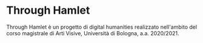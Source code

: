 # Through Hamlet
Through Hamlet è un progetto di digital humanities realizzato nell'ambito del corso magistrale di Arti Visive, Università di Bologna, a.a. 2020/2021.
